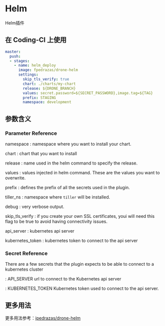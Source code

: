 # Helm

Helm插件

## 在 Coding-CI 上使用

```yml
master:
  push:
  - stages:
    - name: helm_deploy
      image: fpedrazas/drone-helm
      settings:
        skip_tls_verify: true
        chart: ./charts/my-chart
        release: ${DRONE_BRANCH}
        values: secret.password=${SECRET_PASSWORD},image.tag=${TAG}
        prefix: STAGING
        namespace: development

```

## 参数含义

### Parameter Reference

namespace
: namespace where you want to install your chart.

chart
: chart that you want to install

release
: name used in the helm command to specify the release.

values
: values injected in helm command. These are the values you want to overwrite.

prefix
: defines the prefix of all the secrets used in the plugin.

tiller_ns
: namespace where `tiller` will be installed.

debug
: very verbose output.

skip_tls_verify
: if you create your own SSL certificates,
 youi will need this flag to be true to avoid having connectivity issues.

api_server
: kubernetes api server

kubernetes_token
: kubernetes token to connect to the api server

### Secret Reference

There are a few secrets that the plugin expects to be able to connect to a kubernetes cluster

: API_SERVER url to connect to the Kubernetes api server

: KUBERNETES_TOKEN Kubernetes token used to connect to the api server.

## 更多用法

更多用法参考：[ipedrazas/drone-helm](https://github.com/ipedrazas/drone-helm)
